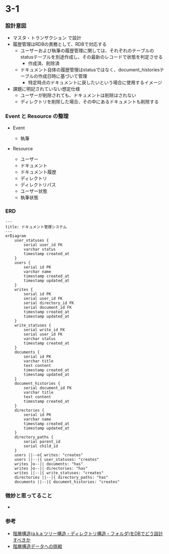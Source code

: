 # 3-1

### 設計意図
- マスタ・トランザクション で設計
- 履歴管理はRDBの責務として、RDBで対応する
    - ユーザーおよび執筆の履歴管理に関しては、それぞれのテーブルの statusテーブルを別途作成し、その最新のレコードで状態を判定させる
        - 作成済、削除済
    - ドキュメント自体の履歴管理はstatusではなく、document_historiesテーブルの作成日時に基づいて管理
        - 特定時点のドキュメントに戻したいという場合に使用するイメージ
- 課題に明記されていない想定仕様
    - ユーザーが削除されても、ドキュメントは削除はされない
    - ディレクトリを削除した場合、その中にあるドキュメントも削除する

### Event と Resource の整理

- Event
    - 執筆

- Resource
    - ユーザー
    - ドキュメント
    - ドキュメント履歴
    - ディレクトリ
    - ディレクトリパス
    - ユーザー状態
    - 執筆状態

### ERD

```mermaid
---
title: ドキュメント管理システム
---
erDiagram
    user_statuses {
        serial user_id FK
        varchar status
        timestamp created_at
    }
    users {
        serial id PK
        varchar name
        timestamp created_at
        timestamp updated_at
    }
    writes {
        serial id PK
        serial user_id FK
        serial directory_id FK 
        serial document_id FK
        timestamp created_at
        timestamp updated_at
    }
    write_statuses {
        serial write_id FK
        serial user_id FK
        varchar status
        timestamp created_at
    }
    documents {
        serial id PK
        varchar title
        text content
        timestamp created_at
        timestamp updated_at
    }
    document_histories {
        serial document_id FK
        varchar title
        text content
        timestamp created_at
    }
    directories {
        serial id PK
        varchar name
        timestamp created_at
        timestamp updated_at
    }
    directory_paths {
        serial parent_id
        serial child_id
    }
    users ||--o{ writes: "creates"
    users ||--|{ user_statuses: "creates"
    writes }o--|| documents: "has"
    writes }o--|| directories: "has"
    writes ||--|{ write_statuses: "creates"
    directories ||--|{ directory_paths: "has"
    documents ||--|{ document_histories: "creates"
```

### 微妙と思ってること

- 

### 参考
- [階層構造(a.k.a ツリー構造・ディレクトリ構造・フォルダ)をDBでどう設計すべきか](https://teitei-tk.hatenablog.com/entry/2020/11/30/130000)
- [階層構造データへの挑戦](https://qiita.com/uchinami_shoichi/items/5fa52f340003107d46c1)
